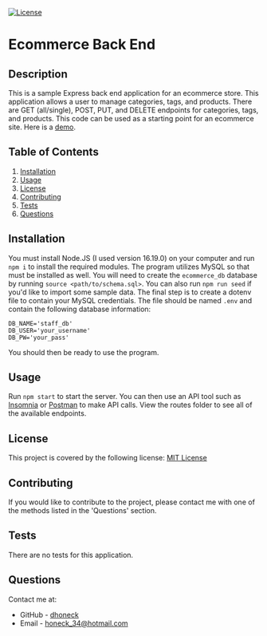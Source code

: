 [![License](https://img.shields.io/badge/License-MIT-yellow.svg)](https://opensource.org/licenses/MIT)
# Ecommerce Back End

## Description
This is a sample Express back end application for an ecommerce store. This application allows a user to manage categories, tags, and products. There are GET (all/single), POST, PUT, and DELETE endpoints for categories, tags, and products. This code can be used as a starting point for an ecommerce site. Here is a [demo](https://drive.google.com/file/d/1aAP8td5YBxRJTwQbwPKUVVkns0ppOWQl/view).

## Table of Contents
1. [Installation](#installation)
2. [Usage](#usage)
3. [License](#license)
4. [Contributing](#contributing)
5. [Tests](#tests)
6. [Questions](#questions)

## Installation
You must install Node.JS (I used version 16.19.0) on your computer and run `npm i` to install the required modules. The program utilizes MySQL so that must be installed as well. You will need to create the `ecommerce_db` database by running `source <path/to/schema.sql>`. You can also run `npm run seed` if you'd like to import some sample data. The final step is to create a dotenv file to contain your MySQL credentials. The file should be named `.env` and contain the following database information: 
```
DB_NAME='staff_db'
DB_USER='your_username' 
DB_PW='your_pass'
``` 

You should then be ready to use the program.

## Usage
Run `npm start` to start the server. You can then use an API tool such as [Insomnia](https://insomnia.rest/) or [Postman](https://www.postman.com/) to make API calls. View the routes folder to see all of the available endpoints.

## License
This project is covered by the following license: [MIT License](https://opensource.org/licenses/MIT)

## Contributing
If you would like to contribute to the project, please contact me with one of the methods listed in the 'Questions' section.

## Tests
There are no tests for this application.

## Questions
Contact me at:
* GitHub - [dhoneck](https://github.com/dhoneck)
* Email - honeck_34@hotmail.com


